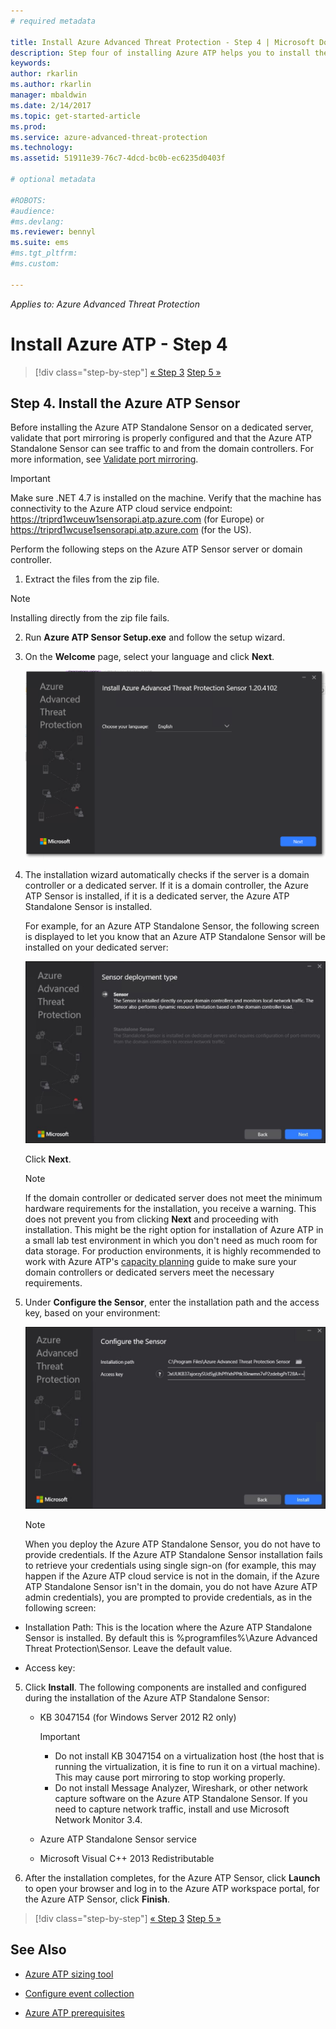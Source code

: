 ```yaml
---
# required metadata

title: Install Azure Advanced Threat Protection - Step 4 | Microsoft Docs
description: Step four of installing Azure ATP helps you to install the Azure ATP Standalone Sensor.
keywords:
author: rkarlin
ms.author: rkarlin
manager: mbaldwin
ms.date: 2/14/2017
ms.topic: get-started-article
ms.prod:
ms.service: azure-advanced-threat-protection
ms.technology:
ms.assetid: 51911e39-76c7-4dcd-bc0b-ec6235d0403f

# optional metadata

#ROBOTS:
#audience:
#ms.devlang:
ms.reviewer: bennyl
ms.suite: ems
#ms.tgt_pltfrm:
#ms.custom:

---
```


*Applies to: Azure Advanced Threat Protection*



# Install Azure ATP - Step 4

>[!div class="step-by-step"]
[« Step 3](install-atp-step3.md)
[Step 5 »](install-atp-step5.md)

## Step 4. Install the Azure ATP Sensor

Before installing the Azure ATP Standalone Sensor on a dedicated server, validate that port mirroring is properly configured and that the Azure ATP Standalone Sensor can see traffic to and from the domain controllers. For more information, see [Validate port mirroring](validate-port-mirroring.md).


> [!IMPORTANT]
>Make sure .NET 4.7 is installed on the machine. Verify that the machine has connectivity to the Azure ATP cloud service endpoint: https://triprd1wceuw1sensorapi.atp.azure.com (for Europe) or https://triprd1wcuse1sensorapi.atp.azure.com (for the US).

Perform the following steps on the Azure ATP Sensor server or domain controller.

1.  Extract the files from the zip file. 
> [!NOTE] 
> Installing directly from the zip file fails.

2.  Run **Azure ATP Sensor Setup.exe** and follow the setup wizard.

3.  On the **Welcome** page, select your language and click **Next**.

     ![Azure ATP Standalone Sensor installation language](media/sensor-install-language.png)


4.  The installation wizard automatically checks if the server is a domain controller or a dedicated server. If it is a domain controller, the Azure ATP Sensor is installed, if it is a dedicated server, the Azure ATP Standalone Sensor is installed. 
    
    For example, for an Azure ATP Standalone Sensor, the following screen is displayed to let you know that an Azure ATP Standalone Sensor will be installed on your dedicated server:
    
    ![Azure ATP Standalone Sensor installation](media/sensor-install-deployment-type.png)

    Click **Next**.

    > [!NOTE] 
    > If the domain controller or dedicated server does not meet the minimum hardware requirements for the installation, you receive a warning. This does not prevent you from clicking **Next** and proceeding with installation. This might be the right option for installation of Azure ATP in a small lab test environment in which you don't need as much room for data storage. For production environments, it is highly recommended to work with Azure ATP's [capacity planning](atp-capacity-planning.md) guide to make sure your domain controllers or dedicated servers meet the necessary requirements.

4.  Under **Configure the Sensor**, enter the installation path and the access key, based on your environment:

    ![Azure ATP Standalone Sensor configuration image](media/sensor-install-config.png)

    > [!NOTE]
    > When you deploy the Azure ATP Standalone Sensor, you do not have to provide credentials. If the Azure ATP Standalone Sensor installation fails to retrieve your credentials using single sign-on (for example, this may happen if the Azure ATP cloud service is not in the domain, if the Azure ATP Standalone Sensor isn't in the domain, you do not have Azure ATP admin credentials), you are prompted to provide credentials, as in the following screen: 

   - Installation Path: This is the location where the Azure ATP Standalone Sensor is installed. By default this is  %programfiles%\Azure Advanced Threat Protection\Sensor. Leave the default value.

   - Access key: 
    
5. Click **Install**. The following components are installed and configured during the installation of the Azure ATP Standalone Sensor:

    -   KB 3047154 (for Windows Server 2012 R2 only)

        > [!IMPORTANT]
        > -   Do not install KB 3047154 on a virtualization host (the host that is running the virtualization, it is fine to run it on a virtual machine). This may cause port mirroring to stop working properly. 
        > -   Do not install Message Analyzer, Wireshark, or other network capture software on the Azure ATP Standalone Sensor. If you need to capture network traffic, install and use Microsoft Network Monitor 3.4.

    -   Azure ATP Standalone Sensor service
    -   Microsoft Visual C++ 2013 Redistributable

5.  After the installation completes, for the Azure ATP Sensor, click **Launch** to open your browser and log in to the Azure ATP workspace portal, for the Azure ATP Sensor, click **Finish**.


>[!div class="step-by-step"]
[« Step 3](install-atp-step3.md)
[Step 5 »](install-atp-step5.md)


## See Also

- [Azure ATP sizing tool](http://aka.ms/trisizingtool)

- [Configure event collection](configure-event-collection.md)

- [Azure ATP prerequisites](atp-prerequisites.md)

